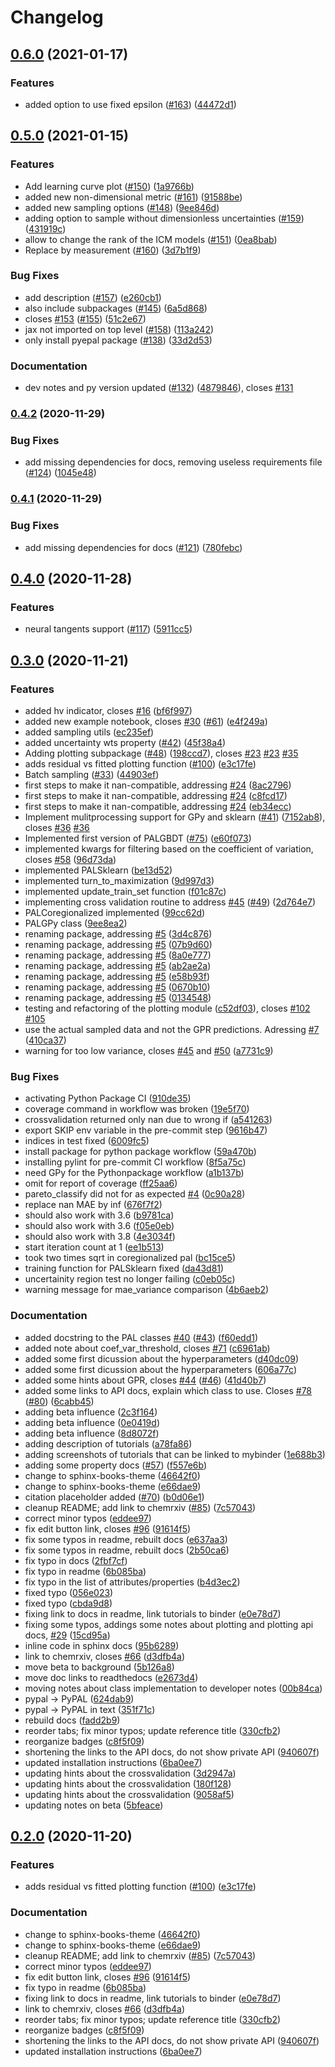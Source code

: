 # Changelog

## [0.6.0](https://www.github.com/kjappelbaum/pyepal/compare/v0.5.0...v0.6.0) (2021-01-17)


### Features

* added option to use fixed epsilon ([#163](https://www.github.com/kjappelbaum/pyepal/issues/163)) ([44472d1](https://www.github.com/kjappelbaum/pyepal/commit/44472d1955715b0e7983f0e8bbe9b12eb55d2c5f))

## [0.5.0](https://www.github.com/kjappelbaum/pyepal/compare/v0.4.2...v0.5.0) (2021-01-15)


### Features

* Add learning curve plot  ([#150](https://www.github.com/kjappelbaum/pyepal/issues/150)) ([1a9766b](https://www.github.com/kjappelbaum/pyepal/commit/1a9766b6524a476637ba8c786c516fcfab699289))
* added new non-dimensional metric  ([#161](https://www.github.com/kjappelbaum/pyepal/issues/161)) ([91588be](https://www.github.com/kjappelbaum/pyepal/commit/91588be1ccfc01e465809b9590784f8bc8493f91))
* added new sampling options ([#148](https://www.github.com/kjappelbaum/pyepal/issues/148)) ([9ee846d](https://www.github.com/kjappelbaum/pyepal/commit/9ee846dd28688c62e0adbcde8765f0ba8252bf70))
* adding option to sample without dimensionless uncertainties ([#159](https://www.github.com/kjappelbaum/pyepal/issues/159)) ([431919c](https://www.github.com/kjappelbaum/pyepal/commit/431919c27c31abe099ea6004212eaee5d2091644))
* allow to change the rank of the ICM models ([#151](https://www.github.com/kjappelbaum/pyepal/issues/151)) ([0ea8bab](https://www.github.com/kjappelbaum/pyepal/commit/0ea8baba3cc6394db1e0accac043c44c47779432))
* Replace by measurement ([#160](https://www.github.com/kjappelbaum/pyepal/issues/160)) ([3d7b1f9](https://www.github.com/kjappelbaum/pyepal/commit/3d7b1f99ff82a9f748eb6d1c6581fdf084e3702b))


### Bug Fixes

* add description ([#157](https://www.github.com/kjappelbaum/pyepal/issues/157)) ([e260cb1](https://www.github.com/kjappelbaum/pyepal/commit/e260cb174018fc0427731113fc41e54eaef52762))
* also include subpackages ([#145](https://www.github.com/kjappelbaum/pyepal/issues/145)) ([6a5d868](https://www.github.com/kjappelbaum/pyepal/commit/6a5d868c51539caf88d1f7a9e7149f852b578189))
* closes [#153](https://www.github.com/kjappelbaum/pyepal/issues/153) ([#155](https://www.github.com/kjappelbaum/pyepal/issues/155)) ([51c2e67](https://www.github.com/kjappelbaum/pyepal/commit/51c2e67701db4212432b1680aaf92db6a4587645))
* jax not imported on top level ([#158](https://www.github.com/kjappelbaum/pyepal/issues/158)) ([113a242](https://www.github.com/kjappelbaum/pyepal/commit/113a24292ede5551d191f2514802506d22caa72b))
* only install pyepal package ([#138](https://www.github.com/kjappelbaum/pyepal/issues/138)) ([33d2d53](https://www.github.com/kjappelbaum/pyepal/commit/33d2d539b044a80d416870db7c8a9fd8ff6dda74))


### Documentation

* dev notes and py version updated ([#132](https://www.github.com/kjappelbaum/pyepal/issues/132)) ([4879846](https://www.github.com/kjappelbaum/pyepal/commit/487984605f4c419f8d4888950d9b2b5e4db9076c)), closes [#131](https://www.github.com/kjappelbaum/pyepal/issues/131)

### [0.4.2](https://www.github.com/kjappelbaum/pyepal/compare/v0.4.1...v0.4.2) (2020-11-29)


### Bug Fixes

* add missing dependencies for docs, removing useless requirements file ([#124](https://www.github.com/kjappelbaum/pyepal/issues/124)) ([1045e48](https://www.github.com/kjappelbaum/pyepal/commit/1045e488a0d7e1529017a0fb10f63f631b3b1efd))

### [0.4.1](https://www.github.com/kjappelbaum/pyepal/compare/v0.4.0...v0.4.1) (2020-11-29)


### Bug Fixes

* add missing dependencies for docs ([#121](https://www.github.com/kjappelbaum/pyepal/issues/121)) ([780febc](https://www.github.com/kjappelbaum/pyepal/commit/780febc5c7f01fc180b3212cad54cce8d19141c1))

## [0.4.0](https://www.github.com/kjappelbaum/pyepal/compare/v0.3.0...v0.4.0) (2020-11-28)


### Features

* neural tangents support ([#117](https://www.github.com/kjappelbaum/pyepal/issues/117)) ([5911cc5](https://www.github.com/kjappelbaum/pyepal/commit/5911cc5b7a06d1667f7a879d2fff37ecbdd76c37))

## [0.3.0](https://www.github.com/kjappelbaum/pyepal/compare/v1.0.0...v0.3.0) (2020-11-21)


### Features

* added hv indicator, closes [#16](https://www.github.com/kjappelbaum/pyepal/issues/16) ([bf6f997](https://www.github.com/kjappelbaum/pyepal/commit/bf6f9971bb77560e40da284aa618a661245bb7ee))
* added new example notebook, closes [#30](https://www.github.com/kjappelbaum/pyepal/issues/30) ([#61](https://www.github.com/kjappelbaum/pyepal/issues/61)) ([e4f249a](https://www.github.com/kjappelbaum/pyepal/commit/e4f249ad728375ad9d1694b6896f5be6aae48410))
* added sampling utils ([ec235ef](https://www.github.com/kjappelbaum/pyepal/commit/ec235ef4dc7b10400195e57896c3fa4a4c4cbac0))
* added uncertainty wts property ([#42](https://www.github.com/kjappelbaum/pyepal/issues/42)) ([45f38a4](https://www.github.com/kjappelbaum/pyepal/commit/45f38a4667d0bebbfa431c60fe8b81fbd5616ae5))
* Adding plotting subpackage ([#48](https://www.github.com/kjappelbaum/pyepal/issues/48)) ([198ccd7](https://www.github.com/kjappelbaum/pyepal/commit/198ccd7e5ba7c2f46e2074498bd32eabde66b7f1)), closes [#23](https://www.github.com/kjappelbaum/pyepal/issues/23) [#23](https://www.github.com/kjappelbaum/pyepal/issues/23) [#35](https://www.github.com/kjappelbaum/pyepal/issues/35)
* adds residual vs fitted plotting function ([#100](https://www.github.com/kjappelbaum/pyepal/issues/100)) ([e3c17fe](https://www.github.com/kjappelbaum/pyepal/commit/e3c17fefbc2db3011964a5eee5d061506c4bb776))
* Batch sampling ([#33](https://www.github.com/kjappelbaum/pyepal/issues/33)) ([44903ef](https://www.github.com/kjappelbaum/pyepal/commit/44903ef47f8208b6b140ba2662d4f4a79b8d98b1))
* first steps to make it nan-compatible, addressing [#24](https://www.github.com/kjappelbaum/pyepal/issues/24) ([8ac2796](https://www.github.com/kjappelbaum/pyepal/commit/8ac2796abac91ba12895e7ee69ca6bd7b22cf3d4))
* first steps to make it nan-compatible, addressing [#24](https://www.github.com/kjappelbaum/pyepal/issues/24) ([c8fcd17](https://www.github.com/kjappelbaum/pyepal/commit/c8fcd17ac6944f5336792f8826b3f3e0a1566f2f))
* first steps to make it nan-compatible, addressing [#24](https://www.github.com/kjappelbaum/pyepal/issues/24) ([eb34ecc](https://www.github.com/kjappelbaum/pyepal/commit/eb34eccbdc9803bc9417a4b6917e93d93b3bd9da))
* Implement mulitprocessing support for GPy and sklearn ([#41](https://www.github.com/kjappelbaum/pyepal/issues/41)) ([7152ab8](https://www.github.com/kjappelbaum/pyepal/commit/7152ab8c14830a5e1567caf5bdc13451cadfa12c)), closes [#36](https://www.github.com/kjappelbaum/pyepal/issues/36) [#36](https://www.github.com/kjappelbaum/pyepal/issues/36)
* Implemented first version of PALGBDT ([#75](https://www.github.com/kjappelbaum/pyepal/issues/75)) ([e60f073](https://www.github.com/kjappelbaum/pyepal/commit/e60f07375f5cd5296f4776637641ce498a8f90fe))
* implemented kwargs for filtering based on the coefficient of variation, closes [#58](https://www.github.com/kjappelbaum/pyepal/issues/58) ([96d73da](https://www.github.com/kjappelbaum/pyepal/commit/96d73daba5817b311f2b6f42928ac0e8687597ba))
* implemented PALSklearn ([be13d52](https://www.github.com/kjappelbaum/pyepal/commit/be13d52c3260f2a5d85e85ba6512f9ba0261d511))
* implemented turn_to_maximization ([9d997d3](https://www.github.com/kjappelbaum/pyepal/commit/9d997d3047a0ca5db8b46ea456750f00364e9727))
* implemented update_train_set function ([f01c87c](https://www.github.com/kjappelbaum/pyepal/commit/f01c87cd48eec60703757457b8407208d37b37ae))
* implementing cross validation routine to address [#45](https://www.github.com/kjappelbaum/pyepal/issues/45) ([#49](https://www.github.com/kjappelbaum/pyepal/issues/49)) ([2d764e7](https://www.github.com/kjappelbaum/pyepal/commit/2d764e78185db96be0a9dbcd5cec86ed00e326a0))
* PALCoregionalized implemented ([99cc62d](https://www.github.com/kjappelbaum/pyepal/commit/99cc62d7fe62c95856c78c7b4db110be36ee9e03))
* PALGPy class ([9ee8ea2](https://www.github.com/kjappelbaum/pyepal/commit/9ee8ea22eb0b0e0daa65f168e45bcc497b9e8898))
* renaming package, addressing [#5](https://www.github.com/kjappelbaum/pyepal/issues/5) ([3d4c876](https://www.github.com/kjappelbaum/pyepal/commit/3d4c876e6c7ffff54da5214f2ea5e24e1c042445))
* renaming package, addressing [#5](https://www.github.com/kjappelbaum/pyepal/issues/5) ([07b9d60](https://www.github.com/kjappelbaum/pyepal/commit/07b9d60e715dadaa42dffee5994b30514794f5c9))
* renaming package, addressing [#5](https://www.github.com/kjappelbaum/pyepal/issues/5) ([8a0e777](https://www.github.com/kjappelbaum/pyepal/commit/8a0e7777f64a5d4239a26151aa27607ac669b65a))
* renaming package, addressing [#5](https://www.github.com/kjappelbaum/pyepal/issues/5) ([ab2ae2a](https://www.github.com/kjappelbaum/pyepal/commit/ab2ae2a3d67ca342cffc08c088082ddb0d225e5b))
* renaming package, addressing [#5](https://www.github.com/kjappelbaum/pyepal/issues/5) ([e58b93f](https://www.github.com/kjappelbaum/pyepal/commit/e58b93f529c9ede817f43c5e0682c6bc4e8710f4))
* renaming package, addressing [#5](https://www.github.com/kjappelbaum/pyepal/issues/5) ([0670b10](https://www.github.com/kjappelbaum/pyepal/commit/0670b1072bcc0abb2a7aff361841649a1f2d2176))
* renaming package, addressing [#5](https://www.github.com/kjappelbaum/pyepal/issues/5) ([0134548](https://www.github.com/kjappelbaum/pyepal/commit/0134548e7c1cc30bea1977cb1f1ad49912facbb8))
* testing and refactoring of the plotting module ([c52df03](https://www.github.com/kjappelbaum/pyepal/commit/c52df03a9f89acf0f063b0eb674d2349916c5d06)), closes [#102](https://www.github.com/kjappelbaum/pyepal/issues/102) [#105](https://www.github.com/kjappelbaum/pyepal/issues/105)
* use the actual sampled data and not the GPR predictions. Adressing [#7](https://www.github.com/kjappelbaum/pyepal/issues/7) ([410ca37](https://www.github.com/kjappelbaum/pyepal/commit/410ca378998e87942b6770f2ef1014fa485e7615))
* warning for too low variance, closes [#45](https://www.github.com/kjappelbaum/pyepal/issues/45) and [#50](https://www.github.com/kjappelbaum/pyepal/issues/50) ([a7731c9](https://www.github.com/kjappelbaum/pyepal/commit/a7731c917b146fbb2d9728ecc6c1061a3e574bd0))


### Bug Fixes

* activating Python Package CI ([910de35](https://www.github.com/kjappelbaum/pyepal/commit/910de354aa19578b7efd1643e9f14bd3b98525b1))
* coverage command in workflow was broken ([19e5f70](https://www.github.com/kjappelbaum/pyepal/commit/19e5f7072b1d4f7ab4ab0bc328931483a37b6cab))
* crossvalidation returned only nan due to wrong if ([a541263](https://www.github.com/kjappelbaum/pyepal/commit/a541263f70ffd1a1b8ee418dc11395ee6adca648))
* export SKIP env variable in the pre-commit step ([9616b47](https://www.github.com/kjappelbaum/pyepal/commit/9616b475d7ae2887b8a424ecabb212d49fa56b9c))
* indices in test fixed ([6009fc5](https://www.github.com/kjappelbaum/pyepal/commit/6009fc5765a56d3f8b387ede9a4e08dfe7e70414))
* install package for python package workflow ([59a470b](https://www.github.com/kjappelbaum/pyepal/commit/59a470bbaec06c5aeed270ab01cc1865651b833d))
* installing pylint for pre-commit CI workflow ([8f5a75c](https://www.github.com/kjappelbaum/pyepal/commit/8f5a75c21b431f87ba69de33e0a3ee20d299dbe2))
* need GPy for the Pythonpackage workflow ([a1b137b](https://www.github.com/kjappelbaum/pyepal/commit/a1b137be9d49b496112c131a975cbf6d010994bb))
* omit for report of coverage ([ff25aa6](https://www.github.com/kjappelbaum/pyepal/commit/ff25aa6fea064eb1f741b8d1a6dd5a26296be3bd))
* pareto_classify did not for as expected [#4](https://www.github.com/kjappelbaum/pyepal/issues/4) ([0c90a28](https://www.github.com/kjappelbaum/pyepal/commit/0c90a283193c10b70540fba4cdff3b34cc700695))
* replace nan MAE by inf ([676f7f2](https://www.github.com/kjappelbaum/pyepal/commit/676f7f2d17e8341bb4a59b166c37b2892e69c80c))
* should also work with 3.6 ([b9781ca](https://www.github.com/kjappelbaum/pyepal/commit/b9781cadc4503303f748c74c142039e428a71d8c))
* should also work with 3.6 ([f05e0eb](https://www.github.com/kjappelbaum/pyepal/commit/f05e0eb306e9ab57bfc83132f72ad7cd7131d487))
* should also work with 3.8 ([4e3034f](https://www.github.com/kjappelbaum/pyepal/commit/4e3034f14e1c40508c70db00a884718ce2b35623))
* start iteration count at 1 ([ee1b513](https://www.github.com/kjappelbaum/pyepal/commit/ee1b5130837728be7e38e206350f812974aff2d4))
* took two times sqrt in coregionalized pal ([bc15ce5](https://www.github.com/kjappelbaum/pyepal/commit/bc15ce5476e22d730c07a7988f199aae66203a21))
* training function for PALSklearn fixed ([da43d81](https://www.github.com/kjappelbaum/pyepal/commit/da43d81849a32e07d44eb152c74127432e85d368))
* uncertainity region test no longer failing ([c0eb05c](https://www.github.com/kjappelbaum/pyepal/commit/c0eb05c8ad78d7ebebd1a228e43eb6107fcc93ec))
* warning message for mae_variance comparison ([4b6aeb2](https://www.github.com/kjappelbaum/pyepal/commit/4b6aeb2d09bced9ec8e822ca737f143d7e35b70d))


### Documentation

* added docstring to the PAL classes [#40](https://www.github.com/kjappelbaum/pyepal/issues/40) ([#43](https://www.github.com/kjappelbaum/pyepal/issues/43)) ([f60edd1](https://www.github.com/kjappelbaum/pyepal/commit/f60edd1a259b41fb18ad4d2988d4d6a5c9476616))
* added note about coef_var_threshold, closes [#71](https://www.github.com/kjappelbaum/pyepal/issues/71) ([c6961ab](https://www.github.com/kjappelbaum/pyepal/commit/c6961ab20924bf2b452339793f8e2266e5a49905))
* added some first dicussion about the hyperparameters ([d40dc09](https://www.github.com/kjappelbaum/pyepal/commit/d40dc0933f3519102cb180662244237465bd1570))
* added some first dicussion about the hyperparameters ([606a77c](https://www.github.com/kjappelbaum/pyepal/commit/606a77c66be80c5e74981bcd9c403a71ee2614ad))
* added some hints about GPR, closes [#44](https://www.github.com/kjappelbaum/pyepal/issues/44) ([#46](https://www.github.com/kjappelbaum/pyepal/issues/46)) ([41d40b7](https://www.github.com/kjappelbaum/pyepal/commit/41d40b7f46db8f93c9c15c54ed139e41fa2ce6ca))
* added some links to API docs, explain which class to use. Closes [#78](https://www.github.com/kjappelbaum/pyepal/issues/78) ([#80](https://www.github.com/kjappelbaum/pyepal/issues/80)) ([6cabb45](https://www.github.com/kjappelbaum/pyepal/commit/6cabb452f7d865c244e7b4bb70c8d1a06a9c2acd))
* adding beta influence ([2c3f164](https://www.github.com/kjappelbaum/pyepal/commit/2c3f164ecca305c91af371d3e565902b4d9d10db))
* adding beta influence ([0e0419d](https://www.github.com/kjappelbaum/pyepal/commit/0e0419dfd8ae06455cb8592942d861d0e87c02a4))
* adding beta influence ([8d8072f](https://www.github.com/kjappelbaum/pyepal/commit/8d8072fdad71367bb19d6a5e16cc91a0a6889f38))
* adding description of tutorials ([a78fa86](https://www.github.com/kjappelbaum/pyepal/commit/a78fa86014dc8d56a18a59b197afc794f9ab9a6e))
* adding screenshots of tutorials that can be linked to mybinder ([1e688b3](https://www.github.com/kjappelbaum/pyepal/commit/1e688b39aeb82b5948bff5cc3c63871dbe1f670e))
* adding some property docs ([#57](https://www.github.com/kjappelbaum/pyepal/issues/57)) ([f557e6b](https://www.github.com/kjappelbaum/pyepal/commit/f557e6b594322fbe39e81b9a5e54e677e48f2f9b))
* change to sphinx-books-theme ([46642f0](https://www.github.com/kjappelbaum/pyepal/commit/46642f018a321a9408e278eb28db58d55483f0d7))
* change to sphinx-books-theme ([e66dae9](https://www.github.com/kjappelbaum/pyepal/commit/e66dae9a1e5fcfbd39e03be64c753177b2c8be0b))
* citation placeholder added ([#70](https://www.github.com/kjappelbaum/pyepal/issues/70)) ([b0d06e1](https://www.github.com/kjappelbaum/pyepal/commit/b0d06e1ec3d29cf617d34037511c4bea71a5bf87))
* cleanup README; add link to chemrxiv ([#85](https://www.github.com/kjappelbaum/pyepal/issues/85)) ([7c57043](https://www.github.com/kjappelbaum/pyepal/commit/7c570434f3a66766e9590263e38dde1b3040f7b8))
* correct minor typos ([eddee97](https://www.github.com/kjappelbaum/pyepal/commit/eddee97f355dfcdbb886efc2dfa4f4829552312d))
* fix edit button link, closes [#96](https://www.github.com/kjappelbaum/pyepal/issues/96) ([91614f5](https://www.github.com/kjappelbaum/pyepal/commit/91614f57f7d6eedadac1d54d5d7c66573876d546))
* fix some typos in readme, rebuilt docs ([e637aa3](https://www.github.com/kjappelbaum/pyepal/commit/e637aa319543701b25d4b022bb611d79657ca036))
* fix some typos in readme, rebuilt docs ([2b50ca6](https://www.github.com/kjappelbaum/pyepal/commit/2b50ca65eac9e0256c231596fa1812c9a7bd714e))
* fix typo in docs ([2fbf7cf](https://www.github.com/kjappelbaum/pyepal/commit/2fbf7cf40a726dbea1c549a8c6aed0926e3add14))
* fix typo in readme ([6b085ba](https://www.github.com/kjappelbaum/pyepal/commit/6b085ba2a95e7405cd55b3bbfe48e4b31c676c4a))
* fix typo in the list of attributes/properties ([b4d3ec2](https://www.github.com/kjappelbaum/pyepal/commit/b4d3ec274bed24e30cc7ac02114e8de399222155))
* fixed typo ([056e023](https://www.github.com/kjappelbaum/pyepal/commit/056e023b7b05a4d4ae7d02961f632ed96f977985))
* fixed typo ([cbda9d8](https://www.github.com/kjappelbaum/pyepal/commit/cbda9d8131876eb5ac0e5ff812312da596cb27ec))
* fixing link to docs in readme, link tutorials to binder ([e0e78d7](https://www.github.com/kjappelbaum/pyepal/commit/e0e78d7bf29ac91a1ecc6ca239331b712dcae94f))
* fixing some typos, addings some notes about plotting and plotting api docs, [#29](https://www.github.com/kjappelbaum/pyepal/issues/29) ([15cd95a](https://www.github.com/kjappelbaum/pyepal/commit/15cd95a87edd4a93d9157cf5db367e597242f4ce))
* inline code in sphinx docs ([95b6289](https://www.github.com/kjappelbaum/pyepal/commit/95b6289e2e242137b73cfcf2d028805dfee91d15))
* link to chemrxiv, closes [#66](https://www.github.com/kjappelbaum/pyepal/issues/66) ([d3dfb4a](https://www.github.com/kjappelbaum/pyepal/commit/d3dfb4aacd652b0ddf7115954c63fe50592fd394))
* move beta to background ([5b126a8](https://www.github.com/kjappelbaum/pyepal/commit/5b126a8ee2ba3f76e8cf1c08de4216d226932786))
* move doc links to readthedocs ([e2673d4](https://www.github.com/kjappelbaum/pyepal/commit/e2673d4a119424d677d3ee9e043c17cfcf51b58c))
* moving notes about class implementation to developer notes ([00b84ca](https://www.github.com/kjappelbaum/pyepal/commit/00b84ca432f2c6adbdce28bcfc0c62a907bbbd4d))
* pypal -> PyPAL ([624dab9](https://www.github.com/kjappelbaum/pyepal/commit/624dab999f91665e98f63950e223e78ef0f2e5fb))
* pypal -> PyPAL in text ([351f71c](https://www.github.com/kjappelbaum/pyepal/commit/351f71c4a10ac356796cb00a4ef46bb6426a75cc))
* rebuild docs ([fadd2b9](https://www.github.com/kjappelbaum/pyepal/commit/fadd2b97f064a0062dfdc7105bc291b91eaa181d))
* reorder tabs; fix minor typos; update reference title ([330cfb2](https://www.github.com/kjappelbaum/pyepal/commit/330cfb29cb1fe76922f885b55fc4cf984f8b330a))
* reorganize badges ([c8f5f09](https://www.github.com/kjappelbaum/pyepal/commit/c8f5f09b67c99c111814c73a5c8381e7a21f3d4b))
* shortening the links to the API docs, do not show private API ([940607f](https://www.github.com/kjappelbaum/pyepal/commit/940607ff11f096d31780959393732aed7f9b5320))
* updated installation instructions ([6ba0ee7](https://www.github.com/kjappelbaum/pyepal/commit/6ba0ee7d2fce75bcb1ab75a2cce93febc7c2abed))
* updating hints about the crossvalidation ([3d2947a](https://www.github.com/kjappelbaum/pyepal/commit/3d2947adec1ac4d065dfd982678c1906b0222965))
* updating hints about the crossvalidation ([180f128](https://www.github.com/kjappelbaum/pyepal/commit/180f128d3dbf7139dd1861c9cf4b230d0b271e7b))
* updating hints about the crossvalidation ([9058af5](https://www.github.com/kjappelbaum/pyepal/commit/9058af5df86a5a8f23a830addd0d320b97593964))
* updating notes on beta ([5bfeace](https://www.github.com/kjappelbaum/pyepal/commit/5bfeace8ae73f1afcfbab36a6dac76706cc5b5a0))

## [0.2.0](https://www.github.com/kjappelbaum/pyepal/compare/v0.1.7...v0.2.0) (2020-11-20)


### Features

* adds residual vs fitted plotting function ([#100](https://www.github.com/kjappelbaum/pyepal/issues/100)) ([e3c17fe](https://www.github.com/kjappelbaum/pyepal/commit/e3c17fefbc2db3011964a5eee5d061506c4bb776))


### Documentation

* change to sphinx-books-theme ([46642f0](https://www.github.com/kjappelbaum/pyepal/commit/46642f018a321a9408e278eb28db58d55483f0d7))
* change to sphinx-books-theme ([e66dae9](https://www.github.com/kjappelbaum/pyepal/commit/e66dae9a1e5fcfbd39e03be64c753177b2c8be0b))
* cleanup README; add link to chemrxiv ([#85](https://www.github.com/kjappelbaum/pyepal/issues/85)) ([7c57043](https://www.github.com/kjappelbaum/pyepal/commit/7c570434f3a66766e9590263e38dde1b3040f7b8))
* correct minor typos ([eddee97](https://www.github.com/kjappelbaum/pyepal/commit/eddee97f355dfcdbb886efc2dfa4f4829552312d))
* fix edit button link, closes [#96](https://www.github.com/kjappelbaum/pyepal/issues/96) ([91614f5](https://www.github.com/kjappelbaum/pyepal/commit/91614f57f7d6eedadac1d54d5d7c66573876d546))
* fix typo in readme ([6b085ba](https://www.github.com/kjappelbaum/pyepal/commit/6b085ba2a95e7405cd55b3bbfe48e4b31c676c4a))
* fixing link to docs in readme, link tutorials to binder ([e0e78d7](https://www.github.com/kjappelbaum/pyepal/commit/e0e78d7bf29ac91a1ecc6ca239331b712dcae94f))
* link to chemrxiv, closes [#66](https://www.github.com/kjappelbaum/pyepal/issues/66) ([d3dfb4a](https://www.github.com/kjappelbaum/pyepal/commit/d3dfb4aacd652b0ddf7115954c63fe50592fd394))
* reorder tabs; fix minor typos; update reference title ([330cfb2](https://www.github.com/kjappelbaum/pyepal/commit/330cfb29cb1fe76922f885b55fc4cf984f8b330a))
* reorganize badges ([c8f5f09](https://www.github.com/kjappelbaum/pyepal/commit/c8f5f09b67c99c111814c73a5c8381e7a21f3d4b))
* shortening the links to the API docs, do not show private API ([940607f](https://www.github.com/kjappelbaum/pyepal/commit/940607ff11f096d31780959393732aed7f9b5320))
* updated installation instructions ([6ba0ee7](https://www.github.com/kjappelbaum/pyepal/commit/6ba0ee7d2fce75bcb1ab75a2cce93febc7c2abed))

